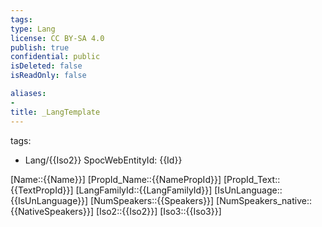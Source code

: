 ```yaml
---
tags: 
type: Lang
license: CC BY-SA 4.0
publish: true
confidential: public
isDeleted: false
isReadOnly: false

aliases:
- 
title: _LangTemplate
---
```

tags: 
- Lang/{{Iso2}}
SpocWebEntityId: {{Id}}

[Name::{{Name}}]
[PropId_Name::{{NamePropId}}]
[PropId_Text::{{TextPropId}}]
[LangFamilyId::{{LangFamilyId}}]
[IsUnLanguage::{{IsUnLanguage}}]
[NumSpeakers::{{Speakers}}]
[NumSpeakers_native::{{NativeSpeakers}}]
[Iso2::{{Iso2}}]
[Iso3::{{Iso3}}]




